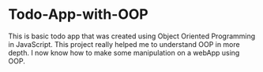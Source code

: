 # Todo-App-with-OOP

This is basic todo app that was created using Object Oriented Programming in JavaScript.
This project really helped me to understand OOP in more depth. I now know how to make some manipulation on a webApp using OOP.
